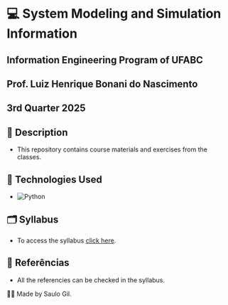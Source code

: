 # 💻 System Modeling and Simulation Information
## Information Engineering Program of UFABC
## Prof. Luiz Henrique Bonani do Nascimento 
## 3rd Quarter 2025

## 📒 Description
- This repository contains course materials and exercises from the classes.

## 🤖 Technologies Used
- ![Python](https://img.shields.io/badge/Python-gray?style=flat&logo=python&logoColor=white)


## 🗂️ Syllabus

- To access the syllabus [click here](https://github.com/saulosgil/Disciplina_Modelagem-e-simula--o-de-sistemas/blob/24f8f1bab97264b284ffd6069332333d6223113f/TeachingPlan_INF301_2025-3Q.pdf).


## 📑 Referências
- All the referencies can be checked in the syllabus.

👨‍💻 Made by Saulo Gil.
